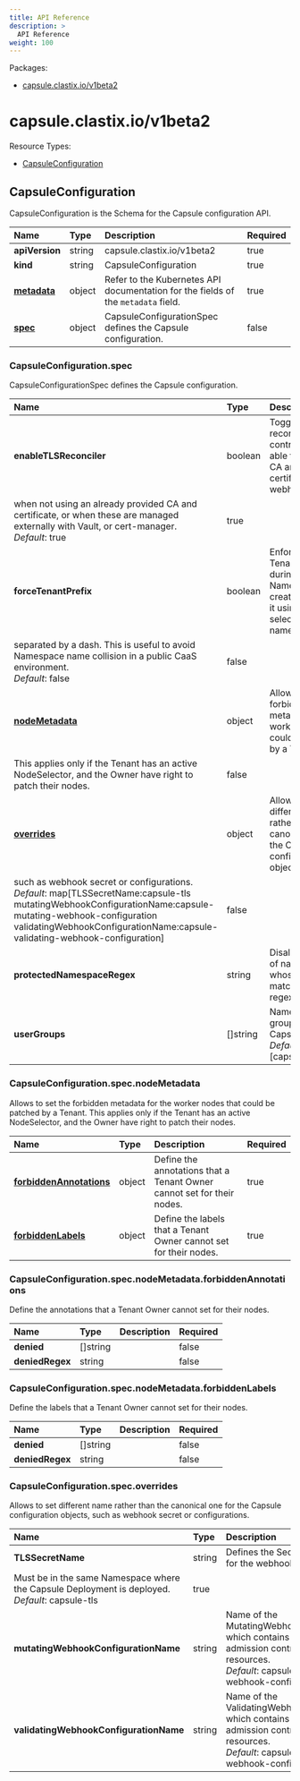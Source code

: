 ```yaml
---
title: API Reference
description: >
  API Reference
weight: 100
---
```

Packages:

- [capsule.clastix.io/v1beta2](#capsuleclastixiov1beta2)

# capsule.clastix.io/v1beta2

Resource Types:

- [CapsuleConfiguration](#capsuleconfiguration)




## CapsuleConfiguration






CapsuleConfiguration is the Schema for the Capsule configuration API.

| **Name** | **Type** | **Description** | **Required** |
| :---- | :---- | :----------- | :-------- |
| **apiVersion** | string | capsule.clastix.io/v1beta2 | true |
| **kind** | string | CapsuleConfiguration | true |
| **[metadata](https://kubernetes.io/docs/reference/generated/kubernetes-api/v1.28/#objectmeta-v1-meta)** | object | Refer to the Kubernetes API documentation for the fields of the `metadata` field. | true |
| **[spec](#capsuleconfigurationspec)** | object | CapsuleConfigurationSpec defines the Capsule configuration. | false |


### CapsuleConfiguration.spec



CapsuleConfigurationSpec defines the Capsule configuration.

| **Name** | **Type** | **Description** | **Required** |
| :---- | :---- | :----------- | :-------- |
| **enableTLSReconciler** | boolean | Toggles the TLS reconciler, the controller that is able to generate CA and certificates for the webhooks
when not using an already provided CA and certificate, or when these are managed externally with Vault, or cert-manager.<br/>*Default*: true<br/> | true |
| **forceTenantPrefix** | boolean | Enforces the Tenant owner, during Namespace creation, to name it using the selected Tenant name as prefix,
separated by a dash. This is useful to avoid Namespace name collision in a public CaaS environment.<br/>*Default*: false<br/> | false |
| **[nodeMetadata](#capsuleconfigurationspecnodemetadata)** | object | Allows to set the forbidden metadata for the worker nodes that could be patched by a Tenant.
This applies only if the Tenant has an active NodeSelector, and the Owner have right to patch their nodes. | false |
| **[overrides](#capsuleconfigurationspecoverrides)** | object | Allows to set different name rather than the canonical one for the Capsule configuration objects,
such as webhook secret or configurations.<br/>*Default*: map[TLSSecretName:capsule-tls mutatingWebhookConfigurationName:capsule-mutating-webhook-configuration validatingWebhookConfigurationName:capsule-validating-webhook-configuration]<br/> | false |
| **protectedNamespaceRegex** | string | Disallow creation of namespaces, whose name matches this regexp | false |
| **userGroups** | []string | Names of the groups for Capsule users.<br/>*Default*: [capsule.clastix.io]<br/> | false |


### CapsuleConfiguration.spec.nodeMetadata



Allows to set the forbidden metadata for the worker nodes that could be patched by a Tenant.
This applies only if the Tenant has an active NodeSelector, and the Owner have right to patch their nodes.

| **Name** | **Type** | **Description** | **Required** |
| :---- | :---- | :----------- | :-------- |
| **[forbiddenAnnotations](#capsuleconfigurationspecnodemetadataforbiddenannotations)** | object | Define the annotations that a Tenant Owner cannot set for their nodes. | true |
| **[forbiddenLabels](#capsuleconfigurationspecnodemetadataforbiddenlabels)** | object | Define the labels that a Tenant Owner cannot set for their nodes. | true |


### CapsuleConfiguration.spec.nodeMetadata.forbiddenAnnotations



Define the annotations that a Tenant Owner cannot set for their nodes.

| **Name** | **Type** | **Description** | **Required** |
| :---- | :---- | :----------- | :-------- |
| **denied** | []string |  | false |
| **deniedRegex** | string |  | false |


### CapsuleConfiguration.spec.nodeMetadata.forbiddenLabels



Define the labels that a Tenant Owner cannot set for their nodes.

| **Name** | **Type** | **Description** | **Required** |
| :---- | :---- | :----------- | :-------- |
| **denied** | []string |  | false |
| **deniedRegex** | string |  | false |


### CapsuleConfiguration.spec.overrides



Allows to set different name rather than the canonical one for the Capsule configuration objects,
such as webhook secret or configurations.

| **Name** | **Type** | **Description** | **Required** |
| :---- | :---- | :----------- | :-------- |
| **TLSSecretName** | string | Defines the Secret name used for the webhook server.
Must be in the same Namespace where the Capsule Deployment is deployed.<br/>*Default*: capsule-tls<br/> | true |
| **mutatingWebhookConfigurationName** | string | Name of the MutatingWebhookConfiguration which contains the dynamic admission controller paths and resources.<br/>*Default*: capsule-mutating-webhook-configuration<br/> | true |
| **validatingWebhookConfigurationName** | string | Name of the ValidatingWebhookConfiguration which contains the dynamic admission controller paths and resources.<br/>*Default*: capsule-validating-webhook-configuration<br/> | true |